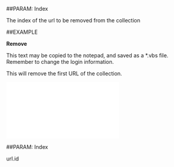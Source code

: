 
##PARAM: Index

The index of the url to be removed from the collection


##EXAMPLE

**Remove**

This text may be copied to the notepad, and saved as a *.vbs file. Remember to change the login information.

This will remove the first URL of the collection.

![](..\..\Examples\vbs\SOUrls.Remove.vbs.txt)


##PARAM: Index

<see cref="SuperOffice.COM.SuperOfficeDB.IUrl.Id">url.id</see>

